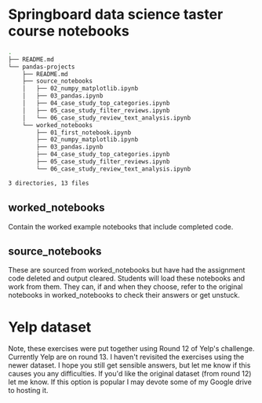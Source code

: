 # Springboard data science taster course notebooks

```bash
.
├── README.md
└── pandas-projects
    ├── README.md
    ├── source_notebooks
    │   ├── 02_numpy_matplotlib.ipynb
    │   ├── 03_pandas.ipynb
    │   ├── 04_case_study_top_categories.ipynb
    │   ├── 05_case_study_filter_reviews.ipynb
    │   └── 06_case_study_review_text_analysis.ipynb
    └── worked_notebooks
        ├── 01_first_notebook.ipynb
        ├── 02_numpy_matplotlib.ipynb
        ├── 03_pandas.ipynb
        ├── 04_case_study_top_categories.ipynb
        ├── 05_case_study_filter_reviews.ipynb
        └── 06_case_study_review_text_analysis.ipynb

3 directories, 13 files
```

## worked_notebooks
Contain the worked example notebooks that include completed code.

## source_notebooks
These are sourced from worked_notebooks but have had the assignment
code deleted and output cleared.
Students will load these notebooks and work from them. They can, if
and when they choose, refer to the original notebooks in worked_notebooks
to check their answers or get unstuck.


# Yelp dataset
Note, these exercises were put together using Round 12 of Yelp's
challenge. Currently Yelp are on round 13. I haven't revisited the exercises
using the newer dataset. I hope you still get sensible answers, but let
me know if this causes you any difficulties. If you'd like the original
dataset (from round 12) let me know. If this option is popular I may
devote some of my Google drive to hosting it.
